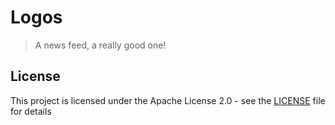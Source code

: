 # Logos

> A news feed, a really good one!

## License

This project is licensed under the Apache License 2.0 - see the [LICENSE](LICENSE) file for details
